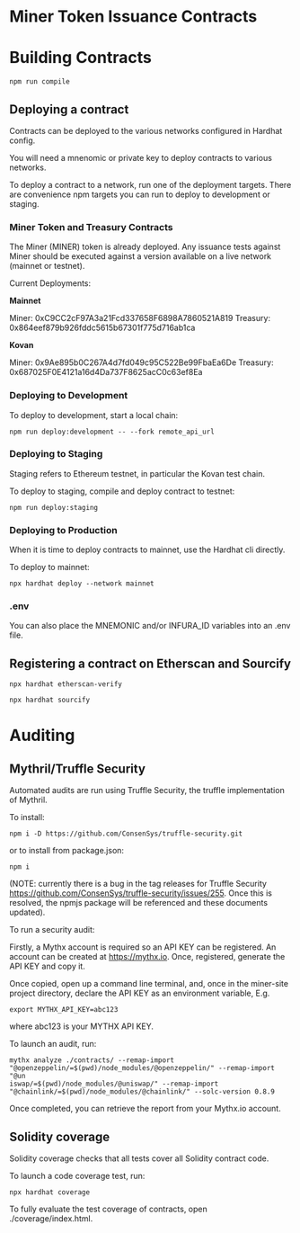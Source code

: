 # Miner Token Issuance Contracts

# Building Contracts

```
npm run compile
```

## Deploying a contract

Contracts can be deployed to the various networks configured in Hardhat config.

You will need a mnenomic or private key to deploy contracts to various networks.

To deploy a contract to a network, run one of the deployment targets. There are
convenience npm targets you can run to deploy to development or staging.

### Miner Token and Treasury Contracts

The Miner (MINER) token is already deployed. Any issuance tests against Miner should be executed against a version available on a live network (mainnet or testnet).

Current Deployments:

**Mainnet**

Miner: 0xC9CC2cF97A3a21Fcd337658F6898A7860521A819
Treasury: 0x864eef879b926fddc5615b67301f775d716ab1ca

**Kovan**

Miner: 0x9Ae895b0C267A4d7fd049c95C522Be99FbaEa6De
Treasury: 0x687025F0E4121a16d4Da737F8625acC0c63ef8Ea

### Deploying to Development

To deploy to development, start a local chain:

```
npm run deploy:development -- --fork remote_api_url
```

### Deploying to Staging

Staging refers to Ethereum testnet, in particular the Kovan test chain.

To deploy to staging, compile and deploy contract to testnet:

```
npm run deploy:staging
```

### Deploying to Production

When it is time to deploy contracts to mainnet, use the Hardhat cli
directly.

To deploy to mainnet:

```
npx hardhat deploy --network mainnet
```

### .env

You can also place the MNEMONIC and/or INFURA_ID variables into an .env file.

## Registering a contract on Etherscan and Sourcify

```
npx hardhat etherscan-verify
```

```
npx hardhat sourcify
```

# Auditing

## Mythril/Truffle Security

Automated audits are run using Truffle Security, the truffle implementation of Mythril.

To install:

```
npm i -D https://github.com/ConsenSys/truffle-security.git
```

or to install from package.json:

```
npm i
```

(NOTE: currently there is a bug in the tag releases for Truffle Security https://github.com/ConsenSys/truffle-security/issues/255. Once this is resolved, the npmjs package will be referenced and these documents updated).

To run a security audit:

Firstly, a Mythx account is required so an API KEY can be registered. An account can be created at https://mythx.io. Once, registered, generate the API KEY and copy it.

Once copied, open up a command line terminal, and, once in the miner-site project directory, declare the API KEY as an environment variable, E.g.

```
export MYTHX_API_KEY=abc123
```

where abc123 is your MYTHX API KEY.

To launch an audit, run:

```
mythx analyze ./contracts/ --remap-import "@openzeppelin/=$(pwd)/node_modules/@openzeppelin/" --remap-import "@un
iswap/=$(pwd)/node_modules/@uniswap/" --remap-import "@chainlink/=$(pwd)/node_modules/@chainlink/" --solc-version 0.8.9
```

Once completed, you can retrieve the report from your Mythx.io account.

## Solidity coverage

Solidity coverage checks that all tests cover all Solidity contract code.

To launch a code coverage test, run:

```
npx hardhat coverage
```

To fully evaluate the test coverage of contracts, open ./coverage/index.html.
